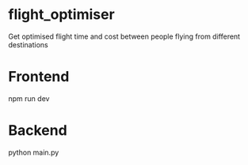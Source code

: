 # flight_optimiser
Get optimised flight time and cost between people flying from different destinations

# Frontend
npm run dev

# Backend
python main.py

